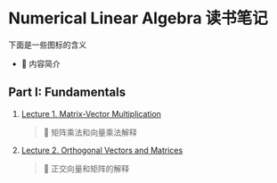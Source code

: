 # Numerical Linear Algebra 读书笔记

下面是一些图标的含义

- 🔎 内容简介

## Part I: Fundamentals

1. [Lecture 1. Matrix-Vector Multiplication](http://ecr23.me/math/matrix-vector-multiplication/)
    > 🔎 矩阵乘法和向量乘法解释  
2. [Lecture 2. Orthogonal Vectors and Matrices](http://ecr23.me/math/orthogonal-vectors-and-matrices/)
    > 🔎 正交向量和矩阵的解释
